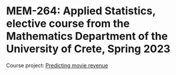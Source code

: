 # MEM-264: Applied Statistics, elective course from the Mathematics Department of the University of Crete, Spring 2023

Course project: [Predicting movie revenue](movie-revenue)
